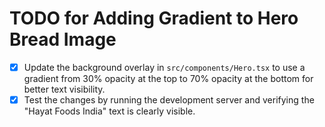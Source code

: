 # TODO for Adding Gradient to Hero Bread Image

- [x] Update the background overlay in `src/components/Hero.tsx` to use a gradient from 30% opacity at the top to 70% opacity at the bottom for better text visibility.
- [x] Test the changes by running the development server and verifying the "Hayat Foods India" text is clearly visible.
